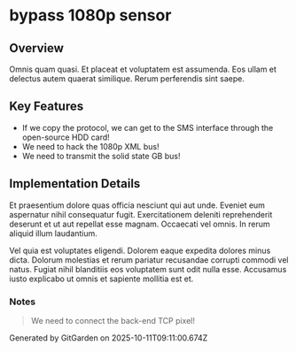 # bypass 1080p sensor

## Overview
Omnis quam quasi. Et placeat et voluptatem est assumenda. Eos ullam et delectus autem quaerat similique. Rerum perferendis sint saepe.

## Key Features
- If we copy the protocol, we can get to the SMS interface through the open-source HDD card!
- We need to hack the 1080p XML bus!
- We need to transmit the solid state GB bus!

## Implementation Details
Et praesentium dolore quas officia nesciunt qui aut unde. Eveniet eum aspernatur nihil consequatur fugit. Exercitationem deleniti reprehenderit deserunt et ut aut repellat esse magnam. Occaecati vel omnis. In rerum aliquid illum laudantium.
 Vel quia est voluptates eligendi. Dolorem eaque expedita dolores minus dicta. Dolorum molestias et rerum pariatur recusandae corrupti commodi vel natus. Fugiat nihil blanditiis eos voluptatem sunt odit nulla esse. Accusamus iusto explicabo ut omnis et sapiente mollitia est et.

### Notes
> We need to connect the back-end TCP pixel!

Generated by GitGarden on 2025-10-11T09:11:00.674Z